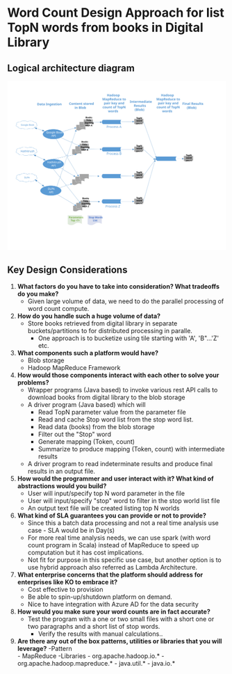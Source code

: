 # Word Count Design Approach for list TopN words from books in Digital Library

## Logical architecture diagram
<img src="./WordCount.svg">

##
## Key Design Considerations

1. **What factors do you have to take into consideration? What tradeoffs do you make?**
	- Given large volume of data, we need to do the parallel processing of word count compute.
2. **How do you handle such a huge volume of data?**
	-  Store books retrieved from digital library in separate buckets/partitions to for distributed processing in paralle.
         - One approach is to bucketize using tile starting with 'A',  'B"...'Z'  etc. 
3. **What components such a platform would have?**
	- Blob storage
	- Hadoop MapReduce Framework
4. **How would those components interact with each other to solve your problems?**
	-  Wrapper programs (Java based) to invoke various rest API calls to download books from digital library to the blob storage	
	-  A driver program (Java based) which will 
		- Read TopN parameter value from the parameter file
		- Read and cache Stop word list from the stop word list.
		- Read data (books) from the blob storage
		- Filter out the "Stop" word
		- Generate mapping (Token, count)
		- Summarize to produce mapping (Token, count) with intermediate results
	-  A driver program to read indeterminate results and produce final results in an output file. 
5. **How would the programmer and user interact with it? What kind of abstractions would you build?**
	- User will input/specify top N word parameter in the file
	- User will input/specify "stop" word to filter in the stop world list file 
	- An output text file will be created listing top N worlds
6. **What kind of SLA guarantees you can provide or not to provide?**
	- Since this a batch data processing and not a real time analysis use case - SLA would be in Day(s)
	- For more real time analysis needs, we can use spark (with word count program in Scala) instead of MapReduce to speed up computation but it has cost implications. 
	- Not fit for purpose in this specific use case, but another option is to use hybrid approach also referred as Lambda Architecture.
7. **What enterprise concerns that the platform should address for enterprises like KO to embrace it?**
	- Cost effective to provision 
	- Be able to spin-up/shutdown platform on demand. 
	- Nice to have integration with Azure AD for the data security
8. **How would you make sure your word counts are in fact accurate?**
	- Test the program with a one or two small files with a short one or two paragraphs and a short list of stop words.
        - Verify the results with manual calculations.. 
9. **Are there any out of the box patterns, utilities or libraries that you will leverage?**
	-Pattern	
		- MapReduce
	-Libraries
		- org.apache.hadoop.io.*
		- org.apache.hadoop.mapreduce.*
		- java.util.*
		- java.io.*

